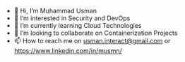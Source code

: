 - 👋 Hi, I’m Muhammad Usman
- 👀 I’m interested in Security and DevOps 
- 🌱 I’m currently learning Cloud Technologies
- 💞️ I’m looking to collaborate on Containerization Projects 
- 📫 How to reach me on usman.interact@gmail.com or https://www.linkedin.com/in/musmn/

<!---
mUsman3/mUsman3 is a ✨ special ✨ repository because its `README.md` (this file) appears on your GitHub profile.
You can click the Preview link to take a look at your changes.
--->
